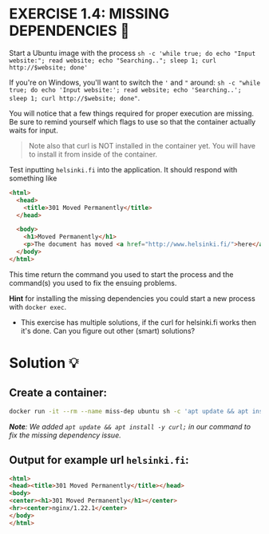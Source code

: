 # EXERCISE 1.4: MISSING DEPENDENCIES 🤔
Start a Ubuntu image with the process `sh -c 'while true; do echo "Input website:"; read website; echo "Searching.."; sleep 1; curl http://$website; done'`

If you're on Windows, you'll want to switch the `'` and `"` around: `sh -c "while true; do echo 'Input website:'; read website; echo 'Searching..'; sleep 1; curl http://$website; done"`.

You will notice that a few things required for proper execution are missing. Be sure to remind yourself which flags to use so that the container actually waits for input.

> Note also that curl is NOT installed in the container yet. You will have to install it from inside of the container.

Test inputting `helsinki.fi` into the application. It should respond with something like

```html
<html>
  <head>
    <title>301 Moved Permanently</title>
  </head>

  <body>
    <h1>Moved Permanently</h1>
    <p>The document has moved <a href="http://www.helsinki.fi/">here</a>.</p>
  </body>
</html>
```

This time return the command you used to start the process and the command(s) you used to fix the ensuing problems.

**Hint** for installing the missing dependencies you could start a new process with `docker exec`.

- This exercise has multiple solutions, if the curl for helsinki.fi works then it's done. Can you figure out other (smart) solutions?

# Solution 💡
## Create a container:

```bash
docker run -it --rm --name miss-dep ubuntu sh -c 'apt update && apt install -y curl;  while true; do echo "Input website:"; read website; echo "Searching.."; sleep 1; curl http://$website; done'
```

_**Note**: We added `apt update && apt install -y curl;` in our command to fix the missing dependency issue._

## Output for example url `helsinki.fi`:

```html
<html>
<head><title>301 Moved Permanently</title></head>
<body>
<center><h1>301 Moved Permanently</h1></center>
<hr><center>nginx/1.22.1</center>
</body>
</html>
```